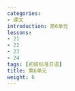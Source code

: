 ```yaml
---
categories:
- 课文
introduction: 第6单元
lessons:
- 21
- 22
- 23
- 24
tags: [初级标准日语]
title: 第6单元
weight: 6
---
```



